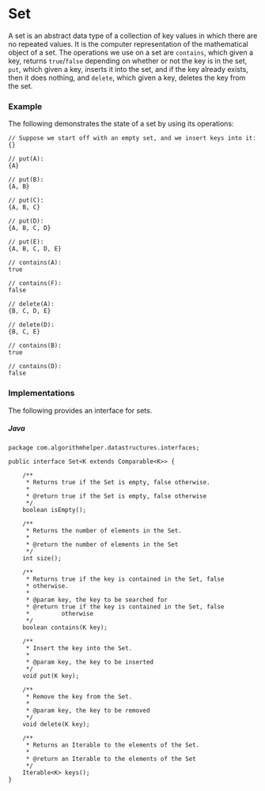 # Set

A set is an abstract data type of a collection of key values in which there are no repeated values. 
It is the computer representation of the mathematical object of a set. The operations we use on a 
set are `contains`, which given a key, returns `true`/`false` depending on whether or not the key is 
in the set, `put`, which given a key, inserts it into the set, and if the key already exists, then 
it does nothing, and `delete`, which given a key, deletes the key from the set.

### Example

The following demonstrates the state of a set by using its operations:

```
// Suppose we start off with an empty set, and we insert keys into it:
{}

// put(A):
{A}

// put(B):
{A, B}

// put(C):
{A, B, C}

// put(D):
{A, B, C, D}

// put(E):
{A, B, C, D, E}

// contains(A):
true

// contains(F):
false

// delete(A):
{B, C, D, E}

// delete(D):
{B, C, E}

// contains(B):
true

// contains(D):
false
```

### Implementations

The following provides an interface for sets.

##### Java

```
package com.algorithmhelper.datastructures.interfaces;

public interface Set<K extends Comparable<K>> {

    /**
     * Returns true if the Set is empty, false otherwise.
     *
     * @return true if the Set is empty, false otherwise
     */
    boolean isEmpty();

    /**
     * Returns the number of elements in the Set.
     *
     * @return the number of elements in the Set
     */
    int size();

    /**
     * Returns true if the key is contained in the Set, false
     * otherwise.
     *
     * @param key, the key to be searched for
     * @return true if the key is contained in the Set, false
     *         otherwise
     */
    boolean contains(K key);

    /**
     * Insert the key into the Set.
     *
     * @param key, the key to be inserted
     */
    void put(K key);

    /**
     * Remove the key from the Set.
     *
     * @param key, the key to be removed
     */
    void delete(K key);

    /**
     * Returns an Iterable to the elements of the Set.
     *
     * @return an Iterable to the elements of the Set
     */
    Iterable<K> keys();
}
```

